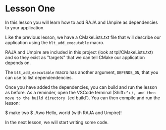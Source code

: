 # Lesson One

In this lesson you will learn how to add RAJA and Umpire as dependencies to your application.

Like the previous lesson, we have a CMakeLists.txt file that will describe our
application using the `blt_add_executable` macro.

RAJA and Umpire are included in this project (look at tpl/CMakeLists.txt) and so
they exist as "targets" that we can tell CMake our application depends on. 

The `blt_add_executable` macro has another argument, `DEPENDS_ON`, that you can
use to list dependendencies.

Once you have added the dependencies, you can build and run the lesson as
before. As a reminder, open the VSCode terminal (Shift+^+`), and then move to
the build directory (`cd build`). You can then compile and run the lesson:

$ make two
$ ./two
Hello, world (with RAJA and Umpire)!

In the next lesson, we will start writing some code.